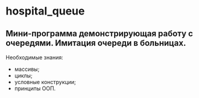 # hospital_queue
Мини-программа демонстрирующая работу с очередями. Имитация очереди в больницах.
---
Необходимые знания:
  * массивы;
  * циклы;
  * условные конструкции;
  * принципы ООП.

